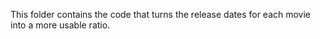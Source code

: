 This folder contains the code that turns the release dates for each movie into a more usable ratio. 
